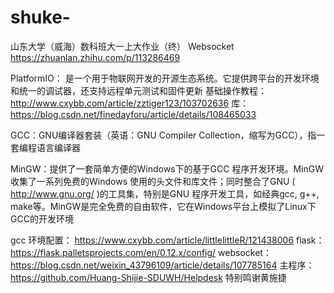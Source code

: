 # shuke-
山东大学（威海）数科班大一上大作业（终）
Websocket
https://zhuanlan.zhihu.com/p/113286469

PlatformIO： 是一个用于物联网开发的开源生态系统。它提供跨平台的开发环境和统一的调试器，还支持远程单元测试和固件更新
基础操作教程：http://www.cxybb.com/article/zztiger123/103702636
库：https://blog.csdn.net/finedayforu/article/details/108465033

GCC：GNU编译器套装（英语：GNU Compiler Collection，缩写为GCC），指一套编程语言编译器

MinGW：提供了一套简单方便的Windows下的基于GCC 程序开发环境。MinGW 收集了一系列免费的Windows 使用的头文件和库文件；同时整合了GNU ( http://www.gnu.org/ )的工具集，特别是GNU 程序开发工具，如经典gcc, g++, make等。MinGW是完全免费的自由软件，它在Windows平台上模拟了Linux下GCC的开发环境

gcc 环境配置：
https://www.cxybb.com/article/littlelittleR/121438006
flask：https://flask.palletsprojects.com/en/0.12.x/config/
websocket：https://blog.csdn.net/weixin_43796109/article/details/107785164
主程序：https://github.com/Huang-Shijie-SDUWH/Helpdesk
特别鸣谢黄施捷
